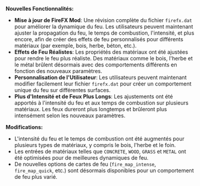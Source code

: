 **Nouvelles Fonctionnalités:**
- **Mise à jour de FireFX Mod**: Une révision complète du fichier `firefx.dat` pour améliorer la dynamique du feu. Les utilisateurs peuvent maintenant ajuster la propagation du feu, le temps de combustion, l'intensité, et plus encore, afin de créer des effets de feu personnalisés pour différents matériaux (par exemple, bois, herbe, béton, etc.).
- **Effets de Feu Réalistes**: Les propriétés des matériaux ont été ajustées pour rendre le feu plus réaliste. Des matériaux comme le bois, l'herbe et le métal brûlent désormais avec des comportements différents en fonction des nouveaux paramètres.
- **Personnalisation de l'Utilisateur**: Les utilisateurs peuvent maintenant modifier facilement leur fichier `firefx.dat` pour créer un comportement unique du feu sur différentes surfaces.
- **Plus d'Intensité et de Feux Plus Longs**: Les ajustements ont été apportés à l'intensité du feu et aux temps de combustion sur plusieurs matériaux. Les feux dureront plus longtemps et brûleront plus intensément selon les nouveaux paramètres.

**Modifications:**
- L'intensité du feu et le temps de combustion ont été augmentés pour plusieurs types de matériaux, y compris le bois, l'herbe et le foin.
- Les entrées de matériaux telles que `CONCRETE`, `WOOD`, `GRASS` et `METAL` ont été optimisées pour de meilleures dynamiques de feu.
- De nouvelles options de cartes de feu (`fire_map_intense`, `fire_map_quick`, etc.) sont désormais disponibles pour un comportement de feu plus varié.
